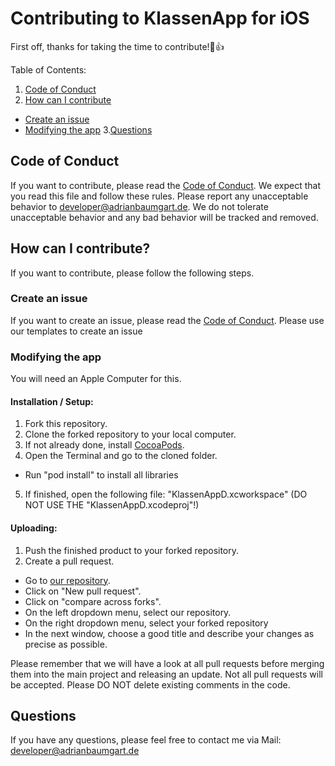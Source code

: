 # Contributing to KlassenApp for iOS

First off, thanks for taking the time to contribute!🎉👍

Table of Contents:
1. [Code of Conduct](#code-of-conduct)
2. [How can I contribute](#how-can-i-contribute)
* [Create an issue](#create-an-issue)
* [Modifying the app](#modifying-the-app)
3.[Questions](#questions)

## Code of Conduct

If you want to contribute, please read the [Code of Conduct](https://github.com/AdriBoy21/klassenapp-ios/blob/master/CODE_OF_CONDUCT.md).
We expect that you read this file and follow these rules. Please report any unacceptable behavior to [developer@adrianbaumgart.de](mailto:developer@adrianbaumgart.de).
We do not tolerate unacceptable behavior and any bad behavior will be tracked and removed.

## How can I contribute?

If you want to contribute, please follow the following steps.

### Create an issue

If you want to create an issue, please read the [Code of Conduct](https://github.com/AdriBoy21/klassenapp-ios/blob/master/CODE_OF_CONDUCT.md).
Please use our templates to create an issue

### Modifying the app

You will need an Apple Computer for this.

#### Installation / Setup:
1. Fork this repository.
2. Clone the forked repository to your local computer.
3. If not already done, install [CocoaPods](https://cocoapods.org/).
4. Open the Terminal and go to the cloned folder.
* Run "pod install" to install all libraries
5. If finished, open the following file: "KlassenAppD.xcworkspace" (DO NOT USE THE "KlassenAppD.xcodeproj"!)

#### Uploading:
1. Push the finished product to your forked repository.
2. Create a pull request.
* Go to [our repository](https://github.com/AdriBoy21/klassenapp-ios).
* Click on "New pull request".
* Click on "compare across forks".
* On the left dropdown menu, select our repository.
* On the right dropdown menu, select your forked repository
* In the next window, choose a good title and describe your changes as precise as possible.

Please remember that we will have a look at all pull requests before merging them into the main project and releasing an update.
Not all pull requests will be accepted.
Please DO NOT delete existing comments in the code.

## Questions

If you have any questions, please feel free to contact me via Mail: [developer@adrianbaumgart.de](mailto:developer@adrianbaumgart.de)


